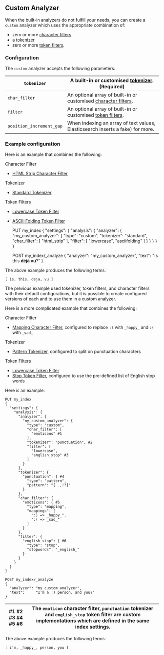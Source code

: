 ## Custom Analyzer

When the built-in analyzers do not fulfill your needs, you can create a `custom` analyzer which uses the appropriate combination of:

  * zero or more [character filters](analysis-charfilters.html)
  * a [tokenizer](analysis-tokenizers.html)
  * zero or more [token filters](analysis-tokenfilters.html). 



### Configuration

The `custom` analyzer accepts the following parameters:

`tokenizer`| A built-in or customised [tokenizer](analysis-tokenizers.html). (Required)     
---|---    
`char_filter`| An optional array of built-in or customised [character filters](analysis-charfilters.html).     
`filter`| An optional array of built-in or customised [token filters](analysis-tokenfilters.html).     
`position_increment_gap`| When indexing an array of text values, Elasticsearch inserts a fake) for more.   
  
### Example configuration

Here is an example that combines the following:

Character Filter 
    

  * [HTML Strip Character Filter](analysis-htmlstrip-charfilter.html)



Tokenizer 
    

  * [Standard Tokenizer](analysis-standard-tokenizer.html)



Token Filters 
    

  * [Lowercase Token Filter](analysis-lowercase-tokenfilter.html)
  * [ASCII-Folding Token Filter](analysis-asciifolding-tokenfilter.html)


    
    
    PUT my_index
    {
      "settings": {
        "analysis": {
          "analyzer": {
            "my_custom_analyzer": {
              "type":      "custom",
              "tokenizer": "standard",
              "char_filter": [
                "html_strip"
              ],
              "filter": [
                "lowercase",
                "asciifolding"
              ]
            }
          }
        }
      }
    }
    
    POST my_index/_analyze
    {
      "analyzer": "my_custom_analyzer",
      "text": "Is this <b>déjà vu</b>?"
    }

The above example produces the following terms:
    
    
    [ is, this, deja, vu ]

The previous example used tokenizer, token filters, and character filters with their default configurations, but it is possible to create configured versions of each and to use them in a custom analyzer.

Here is a more complicated example that combines the following:

Character Filter 
    

  * [Mapping Character Filter](analysis-mapping-charfilter.html), configured to replace `:)` with `_happy_` and `:(` with `_sad_`



Tokenizer 
    

  * [Pattern Tokenizer](analysis-pattern-tokenizer.html), configured to split on punctuation characters 



Token Filters 
    

  * [Lowercase Token Filter](analysis-lowercase-tokenfilter.html)
  * [Stop Token Filter](analysis-stop-tokenfilter.html), configured to use the pre-defined list of English stop words 



Here is an example:
    
    
    PUT my_index
    {
      "settings": {
        "analysis": {
          "analyzer": {
            "my_custom_analyzer": {
              "type": "custom",
              "char_filter": [
                "emoticons" #1
              ],
              "tokenizer": "punctuation", #2
              "filter": [
                "lowercase",
                "english_stop" #3
              ]
            }
          },
          "tokenizer": {
            "punctuation": { #4
              "type": "pattern",
              "pattern": "[ .,!?]"
            }
          },
          "char_filter": {
            "emoticons": { #5
              "type": "mapping",
              "mappings": [
                ":) => _happy_",
                ":( => _sad_"
              ]
            }
          },
          "filter": {
            "english_stop": { #6
              "type": "stop",
              "stopwords": "_english_"
            }
          }
        }
      }
    }
    
    POST my_index/_analyze
    {
      "analyzer": "my_custom_analyzer",
      "text":     "I'm a :) person, and you?"
    }

#1 #2 #3 #4 #5 #6| The `emoticon` character filter, `punctuation` tokenizer and `english_stop` token filter are custom implementations which are defined in the same index settings.     
---|---  
  
The above example produces the following terms:
    
    
    [ i'm, _happy_, person, you ]
